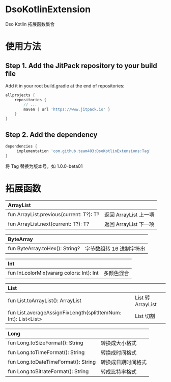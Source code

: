 # DsoKotlinExtension

Dso Kotlin 拓展函数集合

# 使用方法

## Step 1. Add the JitPack repository to your build file

Add it in your root build.gradle at the end of repositories:

```groovy
allprojects {
	repositories {
		// ...
		maven { url 'https://www.jitpack.io' }
	}
}
```
	
## Step 2. Add the dependency

```groovy
dependencies {
	 implementation 'com.github.team403:DsoKotlinExtensions:Tag'
}
```
将 Tag 替换为版本号，如 1.0.0-beta01

# 拓展函数

| ArrayList | |
|:---- | ---- | 
| fun <T> ArrayList<T>.previous(current: T?): T? | 返回 ArrayList 上一项 |    
| fun <T> ArrayList<T>.next(current: T?): T? | 返回 ArrayList 下一项 |

| ByteArray | |
|:---- | ---- | 
| fun ByteArray.toHex(): String? | 字节数组转 16 进制字符串 |  

| Int |  |
|:---- | ---- | 
| fun Int.colorMix(vararg colors: Int): Int | 多颜色混合 |

| List |  |
|:---- | ---- | 
| fun <T> List<T>.toArrayList(): ArrayList<T> | List 转 ArrayList |
| fun <T> List<T>.averageAssignFixLength(splitItemNum: Int): List<List<T>> | List 切割 |

| Long | |
|:---- | ---- | 
| fun Long.toSizeFormat(): String | 转换成大小格式 |
| fun Long.toTimeFormat(): String | 转换成时间格式 |
| fun Long.toDateTimeFormat(): String | 转换成日期时间格式 |
| fun Long.toBitrateFormat(): String | 转成比特率格式 |

